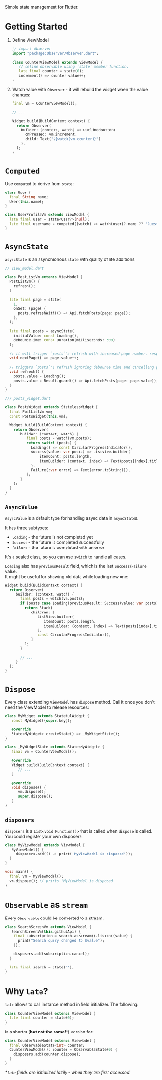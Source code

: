Simple state management for Flutter.

# Getting Started
1. Define ViewModel
    ```dart
    // import Observer 
    import "package:Observer/Observer.dart"; 
    
    class CounterViewModel extends ViewModel {
       // define observable using `state` member function.
       late final counter = state(0);
       increment() => counter.value++;
    }
    ```
2. Watch value with `Observer` - it will rebuild the widget when the value changes:
    ```dart
   final vm = CounterViewModel();
   
   // ...
   
   Widget build(BuildContext context) {
      return Observer(
        builder: (context, watch) => OutlinedButton(
          onPressed: vm.increment,
          child: Text("${watch(vm.counter)}")
        ),
      );
   }
    ```

# `Computed`
Use `computed` to derive from `state`:

```dart
class User {
  final String name;
  User(this.name);
}

class UserProfileVm extends ViewModel {
  late final user = state<User?>(null);
  late final username = computed((watch) => watch(user)?.name ?? 'Guest');
}
```

# `AsyncState`
`asyncState` is an asynchronous `state` with quality of life additions:
```dart
// view_model.dart

class PostListVm extends ViewModel {
  PostListVm() {
    refresh();
  }
  
  late final page = state(
    1, 
    onSet: (page) {
      posts.refreshWith(() => Api.fetchPosts(page: page));
    },
  );
  
  late final posts = asyncState(
    initialValue: const Loading(), 
    debounceTime: const Duration(milliseconds: 500)
  );
  
  // it will trigger `posts`'s refresh with increased page number, respecting debounceTime
  void nextPage() => page.value++;
  
  // triggers `posts`'s refresh ignoring debounce time and cancelling previous refresh
  void refresh() {
    posts.value = Loading();
    posts.value = Result.guard(() => Api.fetchPosts(page: page.value));
  }
}
```
```dart
/// posts_widget.dart

class PostsWidget extends StatelessWidget {
  final PostListVm vm;
  const PostsWidget(this.vm);

  Widget build(BuildContext context) {
    return Observer(
       builder: (context, watch) {
          final posts = watch(vm.posts);
          return switch (posts) {
            Loading() => const CircularProgressIndicator(),
            Success(value: var posts) => ListView.builder(
                itemCount: posts.length,
                itemBuilder: (context, index) => Text(posts[index].title),
            ),
            Failure(:var error) => Text(error.toString()),
          };
       }
    );
  }
}
```
## `AsyncValue`
`AsyncValue` is a default type for handling async data in `asyncState`s.

It has three subtypes:
- `Loading` - the future is not completed yet
- `Success` - the future is completed successfully
- `Failure` - the future is completed with an error

It's a sealed class, so you can use `switch` to handle all cases.

`Loading` also has `previousResult` field, which is the last `Success`/`Failure` value. </br>
It might be useful for showing old data while loading new one:
```dart
Widget build(BuildContext context) {
  return Observer(
     builder: (context, watch) {
       final posts = watch(vm.posts);
       if (posts case Loading(previousResult: Success(value: var posts))) {
         return Stack(
            children: [
               ListView.builder(
                  itemCount: posts.length,
                  itemBuilder: (context, index) => Text(posts[index].title),
               ),
               const CircularProgressIndicator(),
            ]
         );
       }
       
       // ...
     }
  );
}
```


# `Dispose`
Every class extending `ViewModel` has `dispose` method. 
Call it once you don't need the ViewModel to release resources:

```dart
class MyWidget extends StatefulWidget {
   const MyWidget({super.key});

   @override
   State<MyWidget> createState() => _MyWidgetState();
}

class _MyWidgetState extends State<MyWidget> {
   final vm = CounterViewModel();
   
   @override
   Widget build(BuildContext context) {
      // ...
   }

   @override
   void dispose() {
      vm.dispose();
      super.dispose();
   }
}
```

## `disposers`
`disposers` is a `List<void Function()>` that is called when `dispose` is called.
You could register your own disposers:
```dart
class MyViewModel extends ViewModel {
   MyViewModel() {
     disposers.add(() => print('MyViewModel is disposed'));
  }
}

void main() {
  final vm = MyViewModel();
  vm.dispose(); // prints 'MyViewModel is disposed'
}
```

# `Observable` as `stream`
Every `Observable` could be converted to a stream.

```dart
class SearchScreenVm extends ViewModel {
   SearchScreenVm(this.githubApi) {
    final subscription = search.asStream().listen((value) {
      print("Search query changed to $value");
    });

    disposers.add(subscription.cancel);
  }

  late final search = state('');
}
```

# Why `late`?
`late` allows to call instance method in field initializer.
The following:
```dart
class CounterViewModel extends ViewModel {
  late final counter = state(0);
}
```
is a shorter (**but not the same!***) version for:
```dart
class CounterViewModel extends ViewModel {
  final ObservableState<int> counter;
  CounterViewModel(): counter = ObservableState(0) {
    disposers.add(counter.dispose);
  }
}

```
*\*`late` fields are initialized *lazily* - when they are first accessed.*
